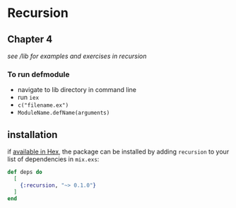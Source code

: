 # Recursion

## Chapter 4
*see /lib for examples and exercises in recursion*

### To run defmodule

- navigate to lib directory in command line
- run ```iex```
- ```c("filename.ex")```
- ```ModuleName.defName(arguments)```

## installation

if [available in Hex](https://hex.pm/docs/publish), the package can be installed
by adding `recursion` to your list of dependencies in `mix.exs`:

```elixir
def deps do
  [
    {:recursion, "~> 0.1.0"}
  ]
end
```

